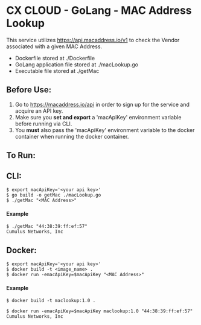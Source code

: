 # CX CLOUD - GoLang - MAC Address Lookup

This service utilizes https://api.macaddress.io/v1 to check the Vendor associated with a given MAC Address.

+ Dockerfile stored at ./Dockerfile
+ GoLang application file stored at ./macLookup.go
+ Executable file stored at ./getMac

## Before Use:

1) Go to https://macaddress.io/api in order to sign up for the service and acquire an API key.
2) Make sure you **set and export** a 'macApiKey' environment variable before running via CLI.
3) You **must** also pass the 'macApiKey' environment variable to the docker container when running the docker container.

## To Run:

## CLI:
```
$ export macApiKey='<your api key>'
$ go build -o getMac ./macLookup.go
$ ./getMac "<MAC Address>"
```

#### Example

```
$ ./getMac "44:38:39:ff:ef:57"
Cumulus Networks, Inc
```

## Docker:
```
$ export macApiKey='<your api key>'
$ docker build -t <image_name> .
$ docker run -emacApiKey=$macApiKey "<MAC Address>"
```

#### Example

```
$ docker build -t maclookup:1.0 .

$ docker run -emacApiKey=$macApiKey maclookup:1.0 "44:38:39:ff:ef:57"
Cumulus Networks, Inc
```